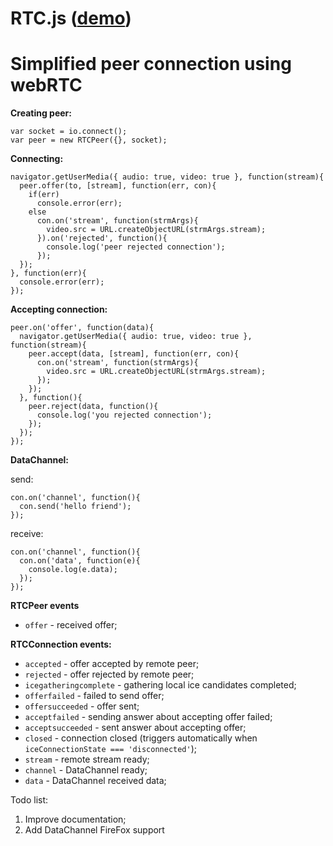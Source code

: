 RTC.js ([demo][1])
==
[1]: http://karaxuna-rtc.ap01.aws.af.cm/


Simplified peer connection using webRTC
==

**Creating peer:**

    var socket = io.connect();
    var peer = new RTCPeer({}, socket);
    
**Connecting:**

    navigator.getUserMedia({ audio: true, video: true }, function(stream){
      peer.offer(to, [stream], function(err, con){
        if(err)
          console.error(err);
        else
          con.on('stream', function(strmArgs){
            video.src = URL.createObjectURL(strmArgs.stream);
          }).on('rejected', function(){
            console.log('peer rejected connection');
          });
      });
    }, function(err){
      console.error(err);
    });
    
**Accepting connection:**

    peer.on('offer', function(data){
      navigator.getUserMedia({ audio: true, video: true }, function(stream){
        peer.accept(data, [stream], function(err, con){
          con.on('stream', function(strmArgs){
            video.src = URL.createObjectURL(strmArgs.stream);
          });
        });
      }, function(){
        peer.reject(data, function(){
          console.log('you rejected connection');
        });
      });
    });

**DataChannel:**
  
  send:

    con.on('channel', function(){
      con.send('hello friend');
    });

  receive:

    con.on('channel', function(){
      con.on('data', function(e){
        console.log(e.data);
      });
    });
    
**RTCPeer events**

  - `offer` - received offer;
    
**RTCConnection events:**

  - `accepted` - offer accepted by remote peer;
  - `rejected` - offer rejected by remote peer;
  - `icegatheringcomplete` - gathering local ice candidates completed;
  - `offerfailed` - failed to send offer;
  - `offersucceeded` - offer sent;
  - `acceptfailed` - sending answer about accepting offer failed;
  - `acceptsucceeded` - sent answer about accepting offer;
  - `closed` - connection closed (triggers automatically when `iceConnectionState === 'disconnected'`);
  - `stream` - remote stream ready;
  - `channel` - DataChannel ready;
  - `data` - DataChannel received data;
    
Todo list:
  1. Improve documentation;
  2. Add DataChannel FireFox support
